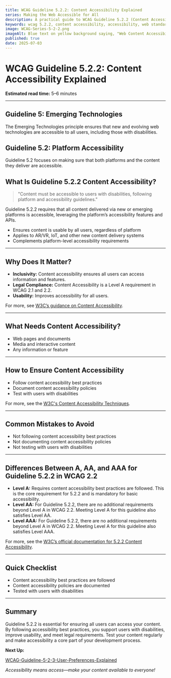 ```yaml
---
title: WCAG Guideline 5.2.2: Content Accessibility Explained
series: Making the Web Accessible for All
description: A practical guide to WCAG Guideline 5.2.2 (Content Accessibility)—what it means, why it matters, and how to ensure your content is accessible to all users.
keywords: wcag 5.2.2, content accessibility, accessibility, web standards, digital inclusion
image: WCAG-Series-5-2-2.png
imageAlt: Blue text on yellow background saying, "Web Content Accessibiilty Guiedlines (WCAG) 5.2.2 Explained, Content Accessibility"
published: true
date: 2025-07-03
---
```


# **WCAG Guideline 5.2.2: Content Accessibility Explained**

**Estimated read time:** 5–6 minutes

---

## **Guideline 5: Emerging Technologies**

The Emerging Technologies principle ensures that new and evolving web technologies are accessible to all users, including those with disabilities.

## **Guideline 5.2: Platform Accessibility**

Guideline 5.2 focuses on making sure that both platforms and the content they deliver are accessible.

## **What Is Guideline 5.2.2 Content Accessibility?**

<!-- [Illustration: User accessing content with assistive technology] -->

> "Content must be accessible to users with disabilities, following platform and accessibility guidelines."

Guideline 5.2.2 requires that all content delivered via new or emerging platforms is accessible, leveraging the platform’s accessibility features and APIs.

- Ensures content is usable by all users, regardless of platform
- Applies to AR/VR, IoT, and other new content delivery systems
- Complements platform-level accessibility requirements

---

## **Why Does It Matter?**

<!-- [Infographic: User with screen reader, content icon, and accessibility symbol] -->

- **Inclusivity:** Content accessibility ensures all users can access information and features.
- **Legal Compliance:** Content Accessibility is a Level A requirement in WCAG 2.1 and 2.2.
- **Usability:** Improves accessibility for all users.

For more, see [W3C’s guidance on Content Accessibility](https://www.w3.org/WAI/standards-guidelines/wcag/new-in-22/).

---

## **What Needs Content Accessibility?**

<!-- [Grid: Web pages, documents, media, all with accessibility icons] -->

- Web pages and documents
- Media and interactive content
- Any information or feature

---

## **How to Ensure Content Accessibility**

<!-- [Side-by-side code snippets: Accessible content, inaccessible content]
[Example: Settings panel for content accessibility] -->

- Follow content accessibility best practices
- Document content accessibility policies
- Test with users with disabilities

For more, see the [W3C's Content Accessibility Techniques](https://www.w3.org/WAI/standards-guidelines/wcag/new-in-22/).

---

## **Common Mistakes to Avoid**

<!-- [Do/Don't graphic: Left side with accessible content, right side with inaccessible content] -->

- Not following content accessibility best practices
- Not documenting content accessibility policies
- Not testing with users with disabilities

---

## **Differences Between A, AA, and AAA for Guideline 5.2.2 in WCAG 2.2**

<!-- [Infographic: Three columns labeled A, AA, AAA with example requirements for each] -->

- **Level A:** Requires content accessibility best practices are followed. This is the core requirement for 5.2.2 and is mandatory for basic accessibility.
- **Level AA:** For Guideline 5.2.2, there are no additional requirements beyond Level A in WCAG 2.2. Meeting Level A for this guideline also satisfies Level AA.
- **Level AAA:** For Guideline 5.2.2, there are no additional requirements beyond Level A in WCAG 2.2. Meeting Level A for this guideline also satisfies Level AAA.

For more, see the [W3C’s official documentation for 5.2.2 Content Accessibility](https://www.w3.org/WAI/standards-guidelines/wcag/new-in-22/).

---

## **Quick Checklist**

<!-- [Checklist graphic: Icons for each item (content, accessibility, testing, etc.)] -->

- Content accessibility best practices are followed
- Content accessibility policies are documented
- Tested with users with disabilities

---

## **Summary**

<!-- [Illustration: User accessing accessible content in a web app] -->

Guideline 5.2.2 is essential for ensuring all users can access your content. By following accessibility best practices, you support users with disabilities, improve usability, and meet legal requirements. Test your content regularly and make accessibility a core part of your development process.

**Next Up:**

[WCAG-Guideline-5-2-3-User-Preferences-Explained](WCAG-Guideline-5-2-3-User-Preferences-Explained)

*Accessibility means access—make your content available to everyone!*
